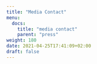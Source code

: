 ```yaml
---
title: "Media Contact"
menu:
  docs:
    title: "media contact"
    parent: "press"
weight: 180
date: 2021-04-25T17:41:09+02:00
draft: false
---
```


